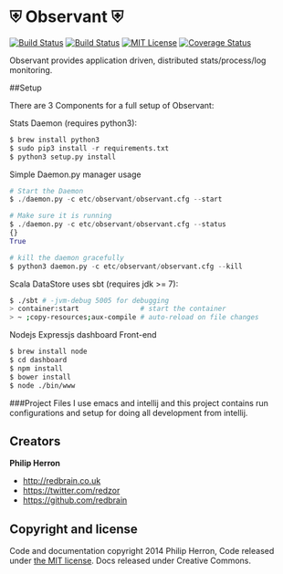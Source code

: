 # ⛨ Observant ⛨

[![Build Status](https://travis-ci.org/redbrain/observant.svg?branch=master)](https://travis-ci.org/redbrain/observant)
[![Build Status](https://drone.io/github.com/redbrain/observant/status.png)](https://drone.io/github.com/redbrain/observant/latest)
[![MIT License](http://b.repl.ca/v1/License-MIT-red.png)](LICENSE)
[![Coverage Status](https://img.shields.io/coveralls/redbrain/observant.svg)](https://coveralls.io/r/redbrain/observant)

Observant provides application driven, distributed stats/process/log monitoring.

##Setup

There are 3 Components for a full setup of Observant:

Stats Daemon (requires python3):

```python
$ brew install python3
$ sudo pip3 install -r requirements.txt
$ python3 setup.py install
```

Simple Daemon.py manager usage

```python
# Start the Daemon
$ ./daemon.py -c etc/observant/observant.cfg --start

# Make sure it is running
$ ./daemon.py -c etc/observant/observant.cfg --status
{}
True

# kill the daemon gracefully
$ python3 daemon.py -c etc/observant/observant.cfg --kill
```

Scala DataStore uses sbt (requires jdk >= 7):

```bash
$ ./sbt # -jvm-debug 5005 for debugging
> container:start               # start the container
> ~ ;copy-resources;aux-compile # auto-reload on file changes
```

Nodejs Expressjs dashboard Front-end

```bash
$ brew install node
$ cd dashboard
$ npm install
$ bower install
$ node ./bin/www
```

###Project Files
I use emacs and intellij and this project contains run configurations and setup for doing all development from intellij.

## Creators

**Philip Herron**

- <http://redbrain.co.uk>
- <https://twitter.com/redzor>
- <https://github.com/redbrain>

## Copyright and license

Code and documentation copyright 2014 Philip Herron, Code released under [the MIT license](LICENSE). Docs released under Creative Commons.
